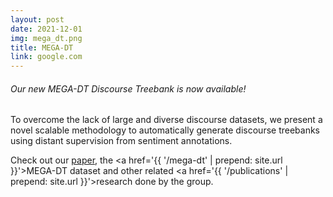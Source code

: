 ```yaml
---
layout: post
date: 2021-12-01
img: mega_dt.png
title: MEGA-DT
link: google.com
---
```


###### Our new MEGA-DT Discourse Treebank is now available!

To overcome the lack of large and diverse discourse datasets, we present a novel scalable methodology to automatically generate discourse treebanks using distant supervision from sentiment annotations.

Check out our [paper](https://aclanthology.org/2020.emnlp-main.603.pdf), the <a href='{{ '/mega-dt' | prepend: site.url }}'>MEGA-DT dataset</a> and other related <a href='{{ '/publications' | prepend: site.url }}'>research</a> done by the group.
